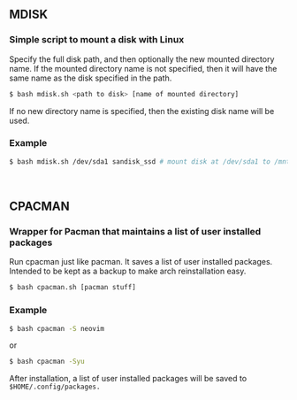 ## MDISK

### Simple script to mount a disk with Linux

Specify the full disk path, and then optionally the new mounted directory name.  If the mounted directory name is not specified, then it will have the same name as the disk specified in the path.

```sh
$ bash mdisk.sh <path to disk> [name of mounted directory]
```

If no new directory name is specified, then the existing disk name will be used.

### Example

```sh
$ bash mdisk.sh /dev/sda1 sandisk_ssd # mount disk at /dev/sda1 to /mnt/sandisk_ssd
```
<br>

## CPACMAN

### Wrapper for Pacman that maintains a list of user installed packages

Run cpacman just like pacman.  It saves a list of user installed packages. Intended to be kept as a backup to make arch reinstallation easy.

```sh
$ bash cpacman.sh [pacman stuff]
```

### Example

```sh
$ bash cpacman -S neovim

```
or 

```sh
$ bash cpacman -Syu
```

After installation, a list of user installed packages will be saved to `$HOME/.config/packages.`

